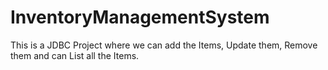 # InventoryManagementSystem
This is a JDBC Project where we can add the Items, Update them, Remove them and can List all the Items.
